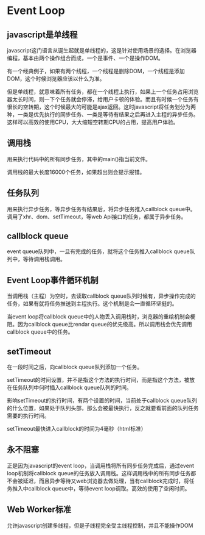 # Event Loop

## javascript是单线程
javascript这门语言从诞生起就是单线程的，这是针对使用场景的选择。在浏览器编程，基本由两个操作组合而成，一个是事件、一个是操作DOM。

有一个经典例子，如果有两个线程，一个线程是删除DOM，一个线程是添加DOM，这个时候浏览器应该以什么为准。

但是单线程，就意味着所有任务，都在一个线程上执行，如果上一个任务占用浏览器太长时间，则一下个任务就会停滞，给用户卡顿的体验。而且有时候一个任务有很长的空转期，这个时候最大的可能是ajax返回。这时javascript将任务划分为两种，一类是优先执行的同步任务、一类是等待有结果之后再进入主程的异步任务。这样可以高效的使用CPU，大大缩短空转期CPU的占用，提高用户体验。

## 调用栈
用来执行代码中的所有同步任务，其中的main()指当前文件。

调用栈的最大长度16000个任务，如果超出则会提示报错。

## 任务队列
用来执行异步任务，等异步任务有结果后，将异步任务推入callblock queue中。调用了xhr、dom、setTimeout，等web Api接口的任务，都属于异步任务。

## callblock queue
event queue队列中，一旦有完成的任务，就将这个任务推入callblock queue队列中，等待调用栈调用。

## Event Loop事件循环机制
当调用栈（主程）为空时，去读取callblock queue队列时候有，异步操作完成的任务，如果有就将任务推送到主程执行。这个机制是会一直循环坚挺的。

当event loop将callblock queue中的人物丢入调用栈时，浏览器的重绘机制会梗阻。因为callblock queue比rendar queue的优先级高。所以调用栈会优先调用callblock queue中的任务。

## setTimeout
在一段时间之后，向callblock queue队列添加一个任务。

setTimeout的时间设置，并不是指这个方法的执行时间，而是指这个方法，被放在任务队列中何时插入callblock queue队列的时间。

影响setTimeout的执行时间，有两个设置的时间，当前处于callblock queue队列的什么位置，如果处于队列头部，那么会被最快执行，反之就要看前面的队列任务需要的执行时间。

setTimeout最快进入callblock的时间为4毫秒（html标准）

## 永不阻塞
正是因为javascript的event loop，当调用栈将所有同步任务完成后，通过event loop机制将callblock queue的任务放入调用栈。这样调用栈中的所有同步任务都不会被延迟，而且异步等待又web浏览器去做处理，当有callblock完成时，将任务推入中callblock queue中，等待event loop调取。高效的使用了空闲时间。


## Web Worker标准
允许javascript创建多线程，但是子线程完全受主线程控制，并且不能操作DOM



